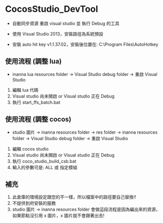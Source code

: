 # CocosStudio_DevTool

- 自動同步資源 重啟 visual studio 並 執行 Debug 的工具

- 使用 Visual Studio 2013，安裝路徑為系統預設

- 安裝 auto hit key v1.1.37.02，安裝後位置在: C:\Program Files\AutoHotkey

## 使用流程 (調整 lua)

- inanna lua resources folder → Visual Studio debug folder → 重啟 Visual Studio

1. 編輯 lua 代碼
2. Visual studio 尚未開啟 or Visual studio 正在 Debug
3. 執行 start_ffs_batch.bat

## 使用流程 (調整 cocos)

- studio 圖片 → inanna resources folder → res folder → inanna resources folder → Visual Studio debug folder → 重啟 Visual Studio

1. 編輯 cocos studio
2. Visual studio 尚未開啟 or Visual studio 正在 Debug
3. 執行 coco_studio_build_csb.bat
4. 輸入的參數可是: ALL 或 指定模組

## 補充

1. 此倉庫的環境設定跟您的不一樣，所以檔案中的路徑要自己替換!!
2. 不提供到府安裝的服務
3. studio 圖片 → inanna resources folder 會做這段流程是因為編出來的資源，如果節點沒引用 x 圖片，x 圖片就不會跟著出去!

